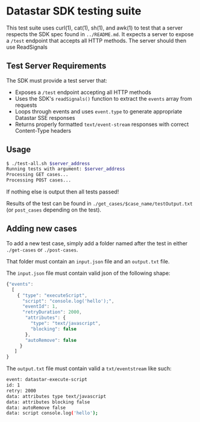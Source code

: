 # Datastar SDK testing suite

This test suite uses curl(1), cat(1), sh(1), and awk(1) to test that a server respects the SDK spec found in `../README.md`.
It expects a server to expose a `/test` endpoint that accepts all HTTP methods. The server should then use ReadSignals

## Test Server Requirements

The SDK must provide a test server that:

- Exposes a `/test` endpoint accepting all HTTP methods
- Uses the SDK's `readSignals()` function to extract the `events` array from requests
- Loops through events and uses `event.type` to generate appropriate Datastar SSE responses
- Returns properly formatted `text/event-stream` responses with correct Content-Type headers

## Usage

```bash
$ ./test-all.sh $server_address
Running tests with argument: $server_address
Processing GET cases...
Processing POST cases...
```

If nothing else is output then all tests passed!

Results of the test can be found in `./get_cases/$case_name/testOutput.txt` (or `post_cases` depending on the test).

## Adding new cases

 To add a new test case, simply add a folder named after the test in either `./get-cases` or `./post-cases`.

That folder must contain an `input.json` file and an `output.txt` file.

The `input.json` file must contain valid json of the following shape:

```js
{"events":
  [
    { "type": "executeScript",
      "script": "console.log('hello');",
      "eventId": 1,
      "retryDuration": 2000,
       "attributes": {
         "type": "text/javascript",
         "blocking": false
       },
       "autoRemove": false
     }
   ]
}
```

The `output.txt` file must contain valid a `txt/eventstream` like such:

```bash
event: datastar-execute-script
id: 1
retry: 2000
data: attributes type text/javascript
data: attributes blocking false
data: autoRemove false
data: script console.log('hello');
```
